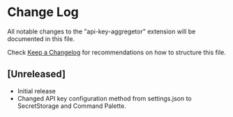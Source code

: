 # Change Log

All notable changes to the "api-key-aggregetor" extension will be documented in this file.

Check [Keep a Changelog](http://keepachangelog.com/) for recommendations on how to structure this file.

## [Unreleased]

- Initial release
- Changed API key configuration method from settings.json to SecretStorage and Command Palette.